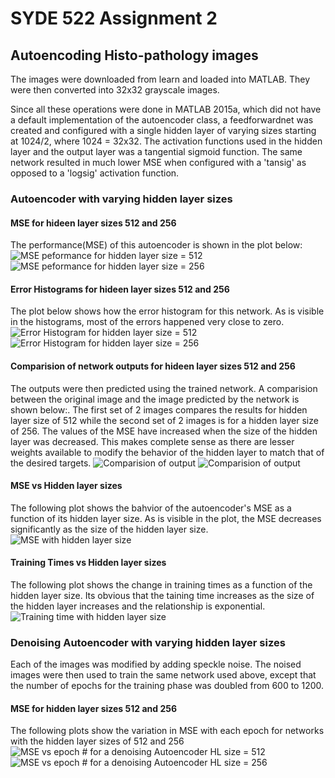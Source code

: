 # SYDE 522 Assignment 2
## Autoencoding Histo-pathology images
The images were downloaded from learn and loaded into MATLAB. They were then converted into 32x32 grayscale images. 

Since all these operations were done in MATLAB 2015a, which did not have a default implementation of the autoencoder class, a feedforwardnet was created and configured with a single hidden layer of varying sizes starting at 1024/2, where 1024 = 32x32. The activation functions used in the hidden layer and the output layer was a tangential sigmoid function. The same network resulted in much lower MSE when configured with a 'tansig' as opposed to a 'logsig' activation function.
### Autoencoder with varying hidden layer sizes

#### MSE for hideen layer sizes 512 and 256
The performance(MSE) of this autoencoder is shown in the plot below:
![MSE peformance for hidden layer size = 512](hl_512_mse.png)
![MSE peformance for hidden layer size = 256](hl_256_mse.png)

#### Error Histograms for hideen layer sizes 512 and 256
The plot below shows how the error histogram for this network. As is visible in the histograms, most of the errors happened very close to zero.
![Error Histogram for hidden layer size = 512](hl_512_error.png)
![Error Histogram for hidden layer size = 256](hl_256_error.png)

#### Comparision of network outputs for hideen layer sizes 512 and 256
The outputs were then predicted using the trained network. A comparision between the original image and the image predicted by the network is shown below:. The first set of 2 images compares the results for hidden layer size of 512 while the second set of 2 images is for a hidden layer size of 256. The values of the MSE have increased when the size of the hidden layer was decreased. This makes complete sense as there are lesser weights available to modify the behavior of the hidden layer to match that of the desired targets.
![Comparision of output](hl_512_out_in.png)
![Comparision of output](hl_256_out_in.png)

#### MSE vs Hidden layer sizes
The following plot shows the bahvior of the autoencoder's MSE as a function of its hidden layer size. As is visible in the plot, the MSE decreases significantly as the size of the hidden layer size.
![MSE with hidden layer size](mse_vs_hl.png)

#### Training Times vs Hidden layer sizes
The following plot shows the change in training times as a function of the hidden layer size. Its obvious that the taining time increases as the size of the hidden layer increases and the relationship is exponential.
![Training time with hidden layer size](time_vs_hl.png)

### Denoising Autoencoder with varying hidden layer sizes
Each of the images was modified by adding speckle noise. The noised images were then used to train the same network used above, except that the number of epochs for the training phase was doubled from 600 to 1200. 

#### MSE for hidden layer sizes 512 and 256
The following plots show the variation in MSE with each epoch for networks with the hidden layer sizes of 512 and 256
![MSE vs epoch # for a denoising Autoencoder HL size = 512](noise_hl_512_mse.png)
![MSE vs epoch # for a denoising Autoencoder HL size = 256](noise_hl_256_mse.png)
